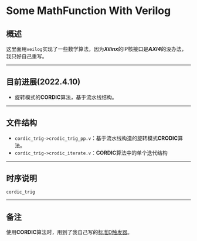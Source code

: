 # Some MathFunction With Verilog
## 概述  
这里面用`veilog`实现了一些数学算法，因为***Xilinx***的IP核接口是***AXI4***的没办法，我只好自己重写。  

---

## 目前进展(2022.4.10)
- 旋转模式的**CORDIC**算法，基于流水线结构。  
  
---
  
## 文件结构
- `cordic_trig->crodic_trig_pp.v`：基于流水线构造的旋转模式**CRODIC**算法。
- `cordic_trig->crodic_iterate.v`：**CORDIC**算法中的单个迭代结构

---

## 时序说明
`cordic_trig`

---

## 备注
使用**CORDIC**算法时，用到了我自己写的[标准D触发器](https://github.com/WeChatTeam/StandardDFF.git)。